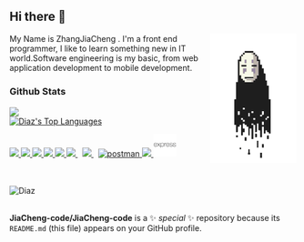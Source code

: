 ## Hi there 👋

<a href="https://www.piskelapp.com/"><img align="right" src="https://github.com/JiaCheng-code/Assets/blob/master/assets/output-onlinegiftools.gif" width=30% /></a>
My Name is ZhangJiaCheng . I'm a front end programmer, I like to learn something new in IT world.Software engineering is my basic, from web application development to mobile development. 

### Github Stats

<a href="https://github.com/JiaCheng-code/github-readme-stats">
 <img align="center" src="https://github-readme-stats.anuraghazra1.vercel.app/api?username=JiaCheng-code&count_private=true&show_icons=true&theme=gotham">
</a>
  <br/>
<!--     <a href="https://github.com/Hazumiran/github-readme-stats"><img alt="Diaz's Github Stats" src="https://github-readme-stats.vercel.app/api?username=Hazumiran&show_icons=true&count_private=true&theme=react&hide_border=true&bg_color=0D1117" /></a> -->
  <a href="https://github.com/JiaCheng-code/github-readme-stats"><img alt="Diaz's Top Languages" src="https://github-readme-stats.vercel.app/api/top-langs/?username=JiaCheng-code&langs_count=8&count_private=true&layout=compact&theme=react&hide_border=true&bg_color=0D1117" /></a>
  <br/>

<p align="left">    
    <a href="https://reactjs.org/" target="_blank"> <img src="https://img.icons8.com/color/48/000000/react-native.png"/> </a>    
    <a href="https://developer.mozilla.org/en-US/docs/Web/JavaScript" target="_blank"> <img src="https://img.icons8.com/color/48/000000/javascript.png"/> </a> 
    <a href="https://www.w3.org/html/" target="_blank"> <img src="https://img.icons8.com/color/48/000000/html-5.png"/> </a> 
    <a href="https://www.w3schools.com/css/" target="_blank"> <img src="https://img.icons8.com/color/48/000000/css3.png"/> </a> 
    <a href="https://getbootstrap.com" target="_blank"> <img src="https://img.icons8.com/color/48/000000/bootstrap.png"/> </a>     
    <a style="padding-right:8px;" href="https://nodejs.org" target="_blank"> <img src="https://img.icons8.com/color/48/000000/nodejs.png"/> </a> 
    <a style="padding-right:8px;" href="https://www.mysql.com/" target="_blank"> <img src="https://img.icons8.com/fluent/50/000000/mysql-logo.png"/> </a>    
    <a href="https://postman.com" target="_blank"> <img src="https://www.vectorlogo.zone/logos/getpostman/getpostman-icon.svg" alt="postman" width="45" height="45"/> </a>   
    <a href="https://git-scm.com/" target="_blank"> <img src="https://img.icons8.com/color/48/000000/git.png"/> </a>         
    <a href="https://expressjs.com" target="_blank"> <img src="https://raw.githubusercontent.com/devicons/devicon/master/icons/express/express-original-wordmark.svg" alt="express" width="40" height="40"/> </a>
</p>

<br/>
<br/>

<img alt="Diaz" src="https://activity-graph.herokuapp.com/graph?username=JiaCheng-code&bg_color=0D1117&color=5BCDEC&line=5BCDEC&point=FFFFFF&hide_border=true" />

<br/>
<br/>



**JiaCheng-code/JiaCheng-code** is a ✨ _special_ ✨ repository because its `README.md` (this file) appears on your GitHub profile.

<!-- 
Here are some ideas to get you started:

- 🔭 I’m currently working on ...
- 🌱 I’m currently learning ...
- 👯 I’m looking to collaborate on ...
- 🤔 I’m looking for help with ...
- 💬 Ask me about ...
- 📫 How to reach me: ...
- 😄 Pronouns: ...
- ⚡ Fun fact: ...
  -->
